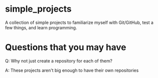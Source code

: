 # simple_projects

A collection of simple projects to familiarize myself with Git/GitHub, test a few things, and learn programming. 

# Questions that you may have

Q: Why not just create a repository for each of them?

A: These projects aren't big enough to have their own repositories
